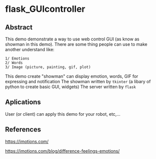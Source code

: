 # flask_GUIcontroller

## Abstract

This demo demonstrate a way to use web control GUI (as know as showman in this demo).
There are some thing people can use to make another understand like:

	1/ Emotions
	2/ Words
	3/ Image (picture, painting, gif, plot)

This demo create "showman" can display emotion, words, GIF for expressing and notification
The showman written by `tkinter` (a libary of python to create basic GUI, widgets)
The server written by `flask` 

## Aplications

User (or client) can apply this demo for your robot, etc,...

## References

https://imotions.com/

https://imotions.com/blog/difference-feelings-emotions/

